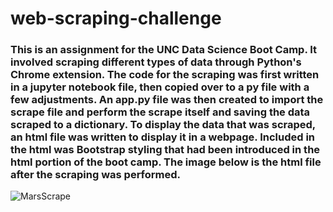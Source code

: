 # web-scraping-challenge
### This is an assignment for the UNC Data Science Boot Camp. It involved scraping different types of data through Python's Chrome extension. The code for the scraping was first written in a jupyter notebook file, then copied over to a py file with a few adjustments. An app.py file was then created to import the scrape file and perform the scrape itself and saving the data scraped to a dictionary. To display the data that was scraped, an html file was written to display it in a webpage. Included in the html was Bootstrap styling that had been introduced in the html portion of the boot camp. The image below is the html file after the scraping was performed.

![MarsScrape](Mission_to_Mars/images/MarsScrape.jpg)
